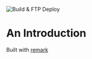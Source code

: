 ![Build & FTP Deploy](https://github.com/cowglow/about-me/workflows/Build%20&%20FTP%20Deploy/badge.svg)

An Introduction
==

Built with [remark](http://remarkjs.com/)
